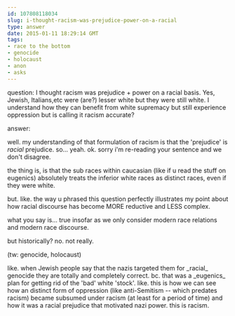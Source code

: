 ```yaml
---
id: 107808118034
slug: i-thought-racism-was-prejudice-power-on-a-racial
type: answer
date: 2015-01-11 18:29:14 GMT
tags:
- race to the bottom
- genocide
- holocaust
- anon
- asks
---
```

question: I thought racism was prejudice + power on a racial basis. Yes, Jewish, Italians,etc were (are?) lesser white but they were still white. I understand how they can benefit from white supremacy but still experience oppression but is calling it racism accurate?

answer: <p>well. my understanding of that formulation of racism is that the 'prejudice' is _racial_ prejudice. so... yeah. ok. sorry i'm re-reading your sentence and we don't disagree.&nbsp;</p>
<p>the thing is, is that the sub races within caucasian (like if u read the stuff on eugenics) absolutely treats the inferior white races as distinct races, even if they were white.</p>
<p>but. like. the way u phrased this question perfectly illustrates my point about how racial discourse has become MORE reductive and LESS complex.&nbsp;</p>
<p>what you say is... true insofar as we only consider modern race relations and modern race discourse.</p>
<p>but historically? no. not really.&nbsp;</p>
<p>(tw: genocide, holocaust)</p>
<p>like. when Jewish people say that the nazis targeted them for _racial_ genocide they are totally and completely correct. bc. that was a _eugenics_ plan for getting rid of the 'bad' white 'stock'. like. this is how we can see how an distinct form of oppression (like anti-Semitism -- which predates racism) became subsumed under racism (at least for a period of time) and how it was a racial prejudice that motivated nazi power. this is racism.</p>